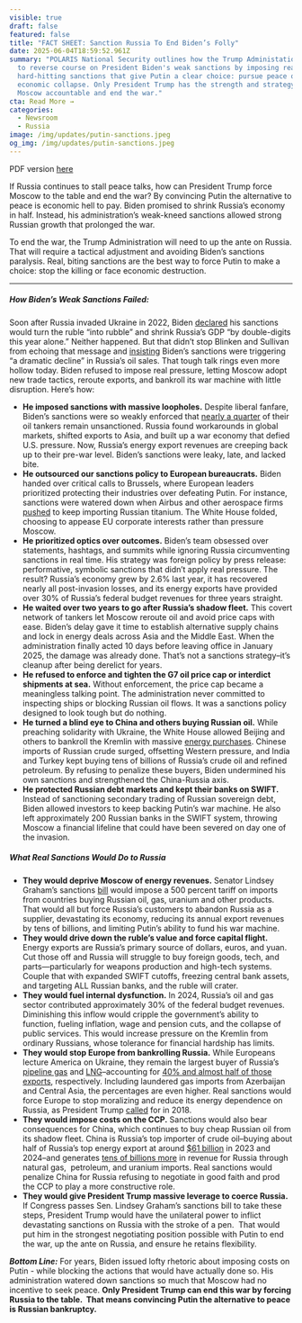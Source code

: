```yaml
---
visible: true
draft: false
featured: false
title: "FACT SHEET: Sanction Russia To End Biden’s Folly"
date: 2025-06-04T18:59:52.961Z
summary: "POLARIS National Security outlines how the Trump Administation plans
  to reverse course on President Biden's weak sanctions by imposing real,
  hard-hitting sanctions that give Putin a clear choice: pursue peace or face
  economic collapse. Only President Trump has the strength and strategy to hold
  Moscow accountable and end the war."
cta: Read More →
categories:
  - Newsroom
  - Russia
image: /img/updates/putin-sanctions.jpeg
og_img: /img/updates/putin-sanctions.jpeg
---
```

PDF version [here](/docs/fact-sheet_-sanctio…d-biden’s-folly.docx.pdf)

If Russia continues to stall peace talks, how can President Trump force Moscow to the table and end the war? By convincing Putin the alternative to peace is economic hell to pay. Biden promised to shrink Russia’s economy in half. Instead, his administration’s weak-kneed sanctions allowed strong Russian growth that prolonged the war.

To end the war, the Trump Administration will need to up the ante on Russia. That will require a tactical adjustment and avoiding Biden’s sanctions paralysis. Real, biting sanctions are the best way to force Putin to make a choice: stop the killing or face economic destruction.

- - -

##### **How Biden’s Weak Sanctions Failed:**

Soon after Russia invaded Ukraine in 2022, Biden [declared](https://www.politico.com/news/2022/03/31/ruble-recovery-russia-biden-sanctions-00021850) his sanctions would turn the ruble “into rubble” and shrink Russia’s GDP “by double-digits this year alone.” Neither happened. But that didn’t stop Blinken and Sullivan from echoing that message and [insisting](https://www.washingtonpost.com/us-policy/2022/03/21/russian-oil-sales-white-house/) Biden’s sanctions were triggering “a dramatic decline” in Russia’s oil sales. That tough talk rings even more hollow today. Biden refused to impose real pressure, letting Moscow adopt new trade tactics, reroute exports, and bankroll its war machine with little disruption. Here’s how:

* **He imposed sanctions with massive loopholes.** Despite liberal fanfare, Biden’s sanctions were so weakly enforced that [nearly a quarter](https://www.brookings.edu/articles/the-race-to-sanction-russias-growing-shadow-fleet/) of their oil tankers remain unsanctioned. Russia found workarounds in global markets, shifted exports to Asia, and built up a war economy that defied U.S. pressure. Now, Russia’s energy export revenues are creeping back up to their pre-war level. Biden’s sanctions were leaky, late, and lacked bite.
* **He outsourced our sanctions policy to European bureaucrats.** Biden handed over critical calls to Brussels, where European leaders prioritized protecting their industries over defeating Putin. For instance, sanctions were watered down when Airbus and other aerospace firms [pushed](https://www.reuters.com/business/aerospace-defense/help-airbus-macron-pressed-canada-ease-russia-titanium-sanctions-2024-05-30/) to keep importing Russian titanium. The White House folded, choosing to appease EU corporate interests rather than pressure Moscow.
* **He prioritized optics over outcomes.** Biden’s team obsessed over statements, hashtags, and summits while ignoring Russia circumventing sanctions in real time. His strategy was foreign policy by press release: performative, symbolic sanctions that didn’t apply real pressure. The result? Russia’s economy grew by 2.6% last year, it has recovered nearly all post-invasion losses, and its energy exports have provided over 30% of Russia’s federal budget revenues for three years straight.
* **He waited over two years to go after Russia’s shadow fleet.** This covert network of tankers let Moscow reroute oil and avoid price caps with ease. Biden’s delay gave it time to establish alternative supply chains and lock in energy deals across Asia and the Middle East. When the administration finally acted 10 days before leaving office in January 2025, the damage was already done. That’s not a sanctions strategy–it’s cleanup after being derelict for years.
* **He refused to enforce and tighten the G7 oil price cap or interdict shipments at sea.** Without enforcement, the price cap became a meaningless talking point. The administration never committed to inspecting ships or blocking Russian oil flows. It was a sanctions policy designed to look tough but do nothing. 
* **He turned a blind eye to China and others buying Russian oil.** While preaching solidarity with Ukraine, the White House allowed Beijing and others to bankroll the Kremlin with massive [energy purchases](https://www.spglobal.com/commodity-insights/en/news-research/latest-news/crude-oil/121324-russia-to-increase-oil-gas-exports-to-china-in-2025-to-sustain-income-tsinghua). Chinese imports of Russian crude surged, offsetting Western pressure, and India and Turkey kept buying tens of billions of Russia’s crude oil and refined petroleum. By refusing to penalize these buyers, Biden undermined his own sanctions and strengthened the China-Russia axis.
* **He protected Russian debt markets and kept their banks on SWIFT.** Instead of sanctioning secondary trading of Russian sovereign debt, Biden allowed investors to keep backing Putin’s war machine. He also left approximately 200 Russian banks in the SWIFT system, throwing Moscow a financial lifeline that could have been severed on day one of the invasion.

##### **What Real Sanctions Would Do to Russia**

* **They would deprive Moscow of energy revenues.** Senator Lindsey Graham’s sanctions [bill](https://www.reuters.com/world/europe/us-senator-graham-senate-work-russia-sanctions-bill-next-week-2025-05-30/) would impose a 500 percent tariff on imports from countries buying Russian oil, gas, uranium and other products. That would all but force Russia’s customers to abandon Russia as a supplier, devastating its economy, reducing its annual export revenues by tens of billions, and limiting Putin’s ability to fund his war machine.
* **They would drive down the ruble’s value and force capital flight.** Energy exports are Russia’s primary source of dollars, euros, and yuan. Cut those off and Russia will struggle to buy foreign goods, tech, and parts—particularly for weapons production and high-tech systems. Couple that with expanded SWIFT cutoffs, freezing central bank assets, and targeting ALL Russian banks, and the ruble will crater. 
* **They would fuel internal dysfunction.** In 2024, Russia’s oil and gas sector contributed approximately 30% of the federal budget revenues. Diminishing this inflow would cripple the government’s ability to function, fueling inflation, wage and pension cuts, and the collapse of public services. This would increase pressure on the Kremlin from ordinary Russians, whose tolerance for financial hardship has limits.
* **They would stop Europe from bankrolling Russia.** While Europeans lecture America on Ukraine, they remain the largest buyer of Russia’s [pipeline gas](https://www.reuters.com/business/energy/russian-pipeline-gas-exports-europe-rose-10-mm-may-data-shows-2025-06-02/?utm_source=chatgpt.com) and [LNG](https://www.reuters.com/business/energy/turkstream-gas-pipeline-could-slow-eu-russia-decoupling-vladimirov-2025-05-07/?utm_source=chatgpt.com)–accounting for [40% and almost half of those exports](https://www.bbc.com/news/articles/cdxk454kxz8o?utm_source=chatgpt.com), respectively. Including laundered gas imports from Azerbaijan and Central Asia, the percentages are even higher. Real sanctions would force Europe to stop moralizing and reduce its energy dependence on Russia, as President Trump [called](https://www.pbs.org/newshour/world/trump-scolded-germany-for-buying-gas-from-russia-heres-what-we-know) for in 2018.
* **They would impose costs on the CCP.** Sanctions would also bear consequences for China, which continues to buy cheap Russian oil from its shadow fleet. China is Russia’s top importer of crude oil–buying about half of Russia’s top energy export at around [$61 billion](https://tradingeconomics.com/china/imports/russia/crude-oil-petroleum-bituminous-minerals) in 2023 and 2024–and generates [tens of billions more](https://merics.org/en/china-russia-dashboard-facts-and-figures-special-relationship?utm_source=chatgpt.com) in revenue for Russia through natural gas,  petroleum, and uranium imports. Real sanctions would penalize China for Russia refusing to negotiate in good faith and prod the CCP to play a more constructive role.
* **They would give President Trump massive leverage to coerce Russia.**  If Congress passes Sen. Lindsey Graham’s sanctions bill to take these steps, President Trump would have the unilateral power to inflict devastating sanctions on Russia with the stroke of a pen.  That would put him in the strongest negotiating position possible with Putin to end the war, up the ante on Russia, and ensure he retains flexibility.

***Bottom Line:*** For years, Biden issued lofty rhetoric about imposing costs on Putin - while blocking the actions that would have actually done so. His administration watered down sanctions so much that Moscow had no incentive to seek peace. **Only President Trump can end this war by forcing Russia to the table.  That means convincing Putin the alternative to peace is Russian bankruptcy.**